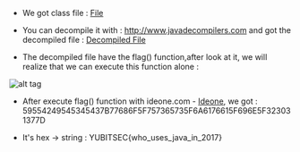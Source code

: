 - We got class file : [File](https://github.com/kuqadk3/CTF-and-Learning/blob/master/YUBITSEC%202017/Reverse%20Engineering/125%20-%20The%20Twin%20Towers/Wtf.class)

- You can decompile it with : http://www.javadecompilers.com and got the decompiled file : [Decompiled File](https://github.com/kuqadk3/CTF-and-Learning/blob/master/YUBITSEC%202017/Reverse%20Engineering/125%20-%20The%20Twin%20Towers/decompiled.txt)

- The decompiled file have the flag() function,after look at it, we will realize that we can execute this function alone :

![alt tag](https://github.com/kuqadk3/CTF-and-Learning/blob/master/YUBITSEC%202017/Reverse%20Engineering/125%20-%20The%20Twin%20Towers/Capture.PNG)

- After execute flag() function with ideone.com - [Ideone](http://ideone.com/MKtTfQ), we got : 59554249545345437B77686F5F757365735F6A6176615F696E5F323031377D

- It's hex -> string : YUBITSEC{who_uses_java_in_2017}
